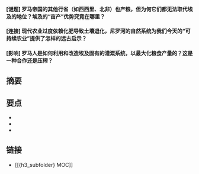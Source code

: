 #### [谜题] 罗马帝国的其他行省（如西西里、北非）也产粮，但为何它们都无法取代埃及的地位？埃及的“亩产”优势究竟在哪里？


#### [连接] 现代农业过度依赖化肥导致土壤退化，尼罗河的自然系统为我们今天的“可持续农业”提供了怎样的远古启示？


#### [影响] 罗马人是如何利用和改造埃及固有的灌溉系统，以最大化粮食产量的？这是一种合作还是压榨？


## 摘要


## 要点

- 
- 
- 

## 链接

- [[{h3_subfolder} MOC]]
